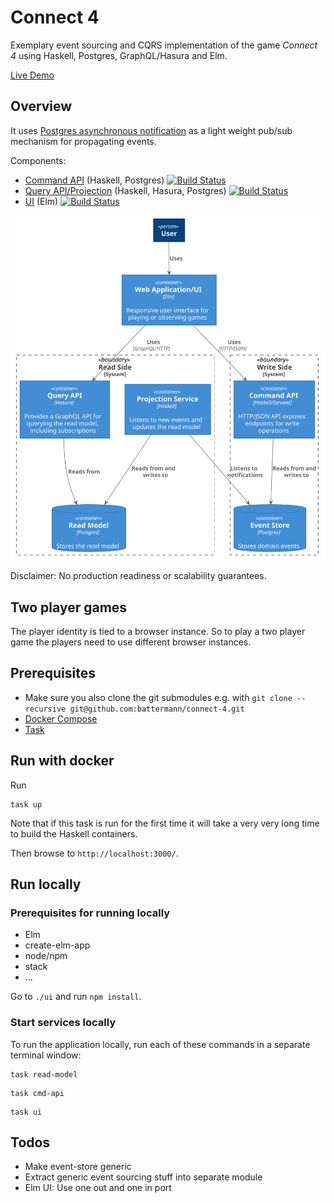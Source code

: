 # Connect 4

Exemplary event sourcing and CQRS implementation of the game _Connect 4_ using Haskell, Postgres, GraphQL/Hasura and Elm.

[Live Demo](http://cosmic-ray.surge.sh/)

## Overview

It uses [Postgres asynchronous notification](https://www.postgresql.org/docs/12/libpq-notify.html) as a light weight pub/sub mechanism for propagating events.

Components:

- [Command API](https://github.com/battermann/cosmic-ray-api) (Haskell, Postgres) [![Build Status](https://travis-ci.org/battermann/cosmic-ray-api.svg?branch=master)](https://travis-ci.org/battermann/cosmic-ray-api)
- [Query API/Projection](https://github.com/battermann/cosmic-ray-rm) (Haskell, Hasura, Postgres) [![Build Status](https://travis-ci.org/battermann/cosmic-ray-rm.svg?branch=master)](https://travis-ci.org/battermann/cosmic-ray-rm)
- [UI](https://github.com/battermann/cosmic-ray-ui) (Elm) [![Build Status](https://travis-ci.org/battermann/cosmic-ray-ui.svg?branch=master)](https://travis-ci.org/battermann/cosmic-ray-ui)

![alt text](./out/docs/C4_Context/C4_Elements.svg)

Disclaimer: No production readiness or scalability guarantees.

## Two player games

The player identity is tied to a browser instance. So to play a two player game the players need to use different browser instances.

## Prerequisites

- Make sure you also clone the git submodules e.g. with `git clone --recursive git@github.com:battermann/connect-4.git`
- [Docker Compose](https://docs.docker.com/compose/)
- [Task](https://taskfile.dev/#/installation)

## Run with docker

Run

```shell
task up
```

Note that if this task is run for the first time it will take a very very long time to build the Haskell containers.

Then browse to `http://localhost:3000/`.

## Run locally

### Prerequisites for running locally

- Elm
- create-elm-app
- node/npm
- stack
- ...

Go to `./ui` and run `npm install`.

### Start services locally

To run the application locally, run each of these commands in a separate terminal window:

```shell
task read-model
```

```shell
task cmd-api
```

```shell
task ui
```

## Todos

- Make event-store generic
- Extract generic event sourcing stuff into separate module
- Elm UI: Use one out and one in port
